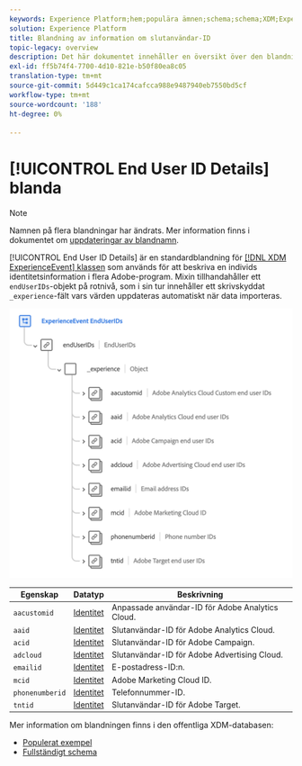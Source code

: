 ```yaml
---
keywords: Experience Platform;hem;populära ämnen;schema;schema;XDM;ExperienceEvent;fields;schemas;Schema design;mixin;mixin;enduserids;end user;ids;
solution: Experience Platform
title: Blandning av information om slutanvändar-ID
topic-legacy: overview
description: Det här dokumentet innehåller en översikt över den blandning av information om slutanvändar-ID som används.
exl-id: ff5b74f4-7700-4d10-821e-b50f80ea8c05
translation-type: tm+mt
source-git-commit: 5d449c1ca174cafcca988e9487940eb7550bd5cf
workflow-type: tm+mt
source-wordcount: '188'
ht-degree: 0%

---
```


# [!UICONTROL End User ID Details] blanda

>[!NOTE]
>
>Namnen på flera blandningar har ändrats. Mer information finns i dokumentet om [uppdateringar av blandnamn](../name-updates.md).

[!UICONTROL End User ID Details] är en standardblandning för  [[!DNL XDM ExperienceEvent] klassen](../../classes/individual-profile.md) som används för att beskriva en individs identitetsinformation i flera Adobe-program. Mixin tillhandahåller ett `endUserIDs`-objekt på rotnivå, som i sin tur innehåller ett skrivskyddat `_experience`-fält vars värden uppdateras automatiskt när data importeras.

<img src="../../images/mixins/enduserids.png" width="700" /><br />

| Egenskap | Datatyp | Beskrivning |
| --- | --- | --- |
| `aacustomid` | [Identitet](../../data-types/identity.md) | Anpassade användar-ID för Adobe Analytics Cloud. |
| `aaid` | [Identitet](../../data-types/identity.md) | Slutanvändar-ID för Adobe Analytics Cloud. |
| `acid` | [Identitet](../../data-types/identity.md) | Slutanvändar-ID för Adobe Campaign. |
| `adcloud` | [Identitet](../../data-types/identity.md) | Slutanvändar-ID för Adobe Advertising Cloud. |
| `emailid` | [Identitet](../../data-types/identity.md) | E-postadress-ID:n. |
| `mcid` | [Identitet](../../data-types/identity.md) | Adobe Marketing Cloud ID. |
| `phonenumberid` | [Identitet](../../data-types/identity.md) | Telefonnummer-ID. |
| `tntid` | [Identitet](../../data-types/identity.md) | Slutanvändar-ID för Adobe Target. |

Mer information om blandningen finns i den offentliga XDM-databasen:

* [Populerat exempel](https://github.com/adobe/xdm/blob/master/components/mixins/experience-event/experienceevent-enduserids.example.1.json)
* [Fullständigt schema](https://github.com/adobe/xdm/blob/master/components/mixins/experience-event/experienceevent-enduserids.schema.json)

